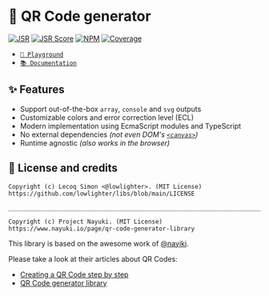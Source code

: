 # 🔳 QR Code generator

[![JSR](https://jsr.io/badges/@libs/qrcode)](https://jsr.io/@libs/qrcode) [![JSR Score](https://jsr.io/badges/@libs/qrcode/score)](https://jsr.io/@libs/qrcode)
[![NPM](https://img.shields.io/npm/v/@lowlighter%2Fqrcode?logo=npm&labelColor=cb0000&color=183e4e)](https://www.npmjs.com/package/@lowlighter/qrcode) [![Coverage](https://libs-coverage.lecoq.io/qrcode/badge.svg)](https://libs-coverage.lecoq.io/qrcode)

- [`🦕 Playground`](https://libs.lecoq.io/qrcode)
- [`📚 Documentation`](https://jsr.io/@libs/qrcode/doc)

## ✨ Features

- Support out-of-the-box `array`, `console` and `svg` outputs
- Customizable colors and error correction level (ECL)
- Modern implementation using EcmaScript modules and TypeScript
- No external dependencies _(not even DOM's [`<canvas>`](https://developer.mozilla.org/en-US/docs/Web/HTML/Element/canvas))_
- Runtime agnostic _(also works in the browser)_

## 📜 License and credits

```
Copyright (c) Lecoq Simon <@lowlighter>. (MIT License)
https://github.com/lowlighter/libs/blob/main/LICENSE

________________________________________________________________________________

Copyright (c) Project Nayuki. (MIT License)
https://www.nayuki.io/page/qr-code-generator-library
```

This library is based on the awesome work of [@nayiki](https://github.com/nayuki).

Please take a look at their articles about QR Codes:

- [Creating a QR Code step by step](https://www.nayuki.io/page/creating-a-qr-code-step-by-step)
- [QR Code generator library](https://www.nayuki.io/page/qr-code-generator-library)
